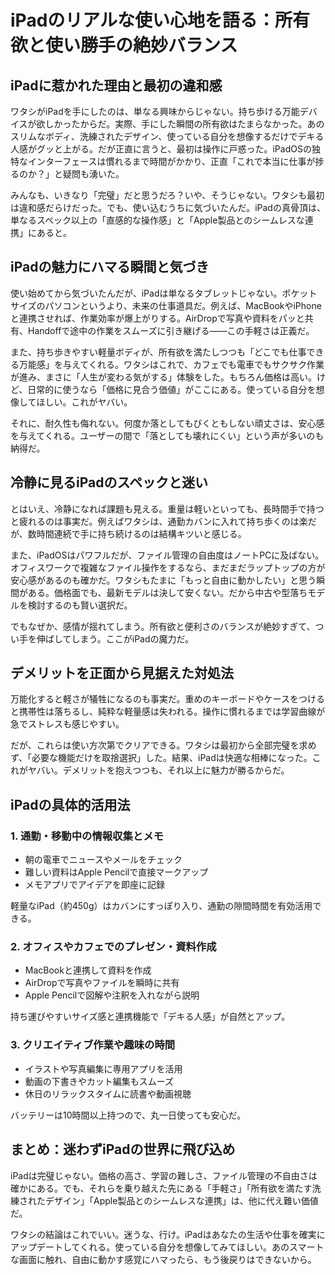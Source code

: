 # iPadのリアルな使い心地を語る：所有欲と使い勝手の絶妙バランス

## iPadに惹かれた理由と最初の違和感

ワタシがiPadを手にしたのは、単なる興味からじゃない。持ち歩ける万能デバイスが欲しかったからだ。実際、手にした瞬間の所有欲はたまらなかった。あのスリムなボディ、洗練されたデザイン、使っている自分を想像するだけでデキる人感がグッと上がる。だが正直に言うと、最初は操作に戸惑った。iPadOSの独特なインターフェースは慣れるまで時間がかかり、正直「これで本当に仕事が捗るのか？」と疑問も湧いた。

みんなも、いきなり「完璧」だと思うだろ？いや、そうじゃない。ワタシも最初は違和感だらけだった。でも、使い込むうちに気づいたんだ。iPadの真骨頂は、単なるスペック以上の「直感的な操作感」と「Apple製品とのシームレスな連携」にあると。

## iPadの魅力にハマる瞬間と気づき

使い始めてから気づいたんだが、iPadは単なるタブレットじゃない。ポケットサイズのパソコンというより、未来の仕事道具だ。例えば、MacBookやiPhoneと連携させれば、作業効率が爆上がりする。AirDropで写真や資料をパッと共有、Handoffで途中の作業をスムーズに引き継げる――この手軽さは正義だ。

また、持ち歩きやすい軽量ボディが、所有欲を満たしつつも「どこでも仕事できる万能感」を与えてくれる。ワタシはこれで、カフェでも電車でもサクサク作業が進み、まさに「人生が変わる気がする」体験をした。もちろん価格は高い。けど、日常的に使うなら「価格に見合う価値」がここにある。使っている自分を想像してほしい。これがヤバい。

それに、耐久性も侮れない。何度か落としてもびくともしない頑丈さは、安心感を与えてくれる。ユーザーの間で「落としても壊れにくい」という声が多いのも納得だ。

## 冷静に見るiPadのスペックと迷い

とはいえ、冷静になれば課題も見える。重量は軽いといっても、長時間手で持つと疲れるのは事実だ。例えばワタシは、通勤カバンに入れて持ち歩くのは楽だが、数時間連続で手に持ち続けるのは結構キツいと感じる。

また、iPadOSはパワフルだが、ファイル管理の自由度はノートPCに及ばない。オフィスワークで複雑なファイル操作をするなら、まだまだラップトップの方が安心感があるのも確かだ。ワタシもたまに「もっと自由に動かしたい」と思う瞬間がある。価格面でも、最新モデルは決して安くない。だから中古や型落ちモデルを検討するのも賢い選択だ。

でもなぜか、感情が揺れてしまう。所有欲と便利さのバランスが絶妙すぎて、つい手を伸ばしてしまう。ここがiPadの魔力だ。

## デメリットを正面から見据えた対処法

万能化すると軽さが犠牲になるのも事実だ。重めのキーボードやケースをつけると携帯性は落ちるし、純粋な軽量感は失われる。操作に慣れるまでは学習曲線が急でストレスも感じやすい。

だが、これらは使い方次第でクリアできる。ワタシは最初から全部完璧を求めず、「必要な機能だけを取捨選択」した。結果、iPadは快適な相棒になった。これがヤバい。デメリットを抱えつつも、それ以上に魅力が勝るからだ。

## iPadの具体的活用法

### 1. 通勤・移動中の情報収集とメモ

- 朝の電車でニュースやメールをチェック  
- 難しい資料はApple Pencilで直接マークアップ  
- メモアプリでアイデアを即座に記録  

軽量なiPad（約450g）はカバンにすっぽり入り、通勤の隙間時間を有効活用できる。

### 2. オフィスやカフェでのプレゼン・資料作成

- MacBookと連携して資料を作成  
- AirDropで写真やファイルを瞬時に共有  
- Apple Pencilで図解や注釈を入れながら説明  

持ち運びやすいサイズ感と連携機能で「デキる人感」が自然とアップ。

### 3. クリエイティブ作業や趣味の時間

- イラストや写真編集に専用アプリを活用  
- 動画の下書きやカット編集もスムーズ  
- 休日のリラックスタイムに読書や動画視聴  

バッテリーは10時間以上持つので、丸一日使っても安心だ。

## まとめ：迷わずiPadの世界に飛び込め

iPadは完璧じゃない。価格の高さ、学習の難しさ、ファイル管理の不自由さは確かにある。でも、それらを乗り越えた先にある「手軽さ」「所有欲を満たす洗練されたデザイン」「Apple製品とのシームレスな連携」は、他に代え難い価値だ。

ワタシの結論はこれでいい。迷うな、行け。iPadはあなたの生活や仕事を確実にアップデートしてくれる。使っている自分を想像してみてほしい。あのスマートな画面に触れ、自由に動かす感覚にハマったら、もう後戻りはできないから。